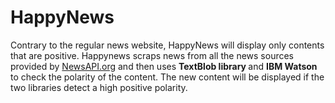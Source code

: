 # HappyNews
Contrary to the regular news website, HappyNews will display only contents that are positive. 
Happynews scraps news from all the news sources provided by <a href="https://newsapi.org/"> NewsAPI.org</a> and then uses <b> TextBlob library </b> 
and <b> IBM Watson </b> to check the polarity of the content. The new content will be displayed if the two libraries detect a high positive polarity. 
